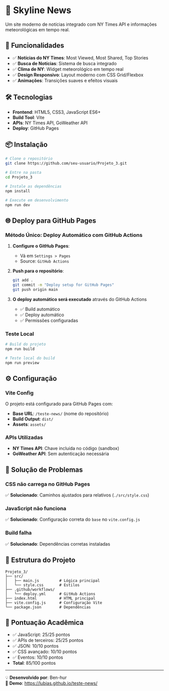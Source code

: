 # 🌆 Skyline News

Um site moderno de notícias integrado com NY Times API e informações meteorológicas em tempo real.

## 🚀 Funcionalidades

- ✅ **Notícias do NY Times**: Most Viewed, Most Shared, Top Stories
- ✅ **Busca de Notícias**: Sistema de busca integrado
- ✅ **Clima de NY**: Widget meteorológico em tempo real
- ✅ **Design Responsivo**: Layout moderno com CSS Grid/Flexbox
- ✅ **Animações**: Transições suaves e efeitos visuais

## 🛠 Tecnologias

- **Frontend**: HTML5, CSS3, JavaScript ES6+
- **Build Tool**: Vite
- **APIs**: NY Times API, GoWeather API
- **Deploy**: GitHub Pages

## 📦 Instalação

```bash
# Clone o repositório
git clone https://github.com/seu-usuario/Projeto_3.git

# Entre na pasta
cd Projeto_3

# Instale as dependências
npm install

# Execute em desenvolvimento
npm run dev
```

## 🌐 Deploy para GitHub Pages

### Método Único: Deploy Automático com GitHub Actions

1. **Configure o GitHub Pages**:
   - Vá em `Settings > Pages`
   - Source: `GitHub Actions`

2. **Push para o repositório**:
   ```bash
   git add .
   git commit -m "Deploy setup for GitHub Pages"
   git push origin main
   ```

3. **O deploy automático será executado** através do GitHub Actions
   - ✅ Build automático
   - ✅ Deploy automático
   - ✅ Permissões configuradas

### Teste Local

```bash
# Build do projeto
npm run build

# Teste local do build
npm run preview
```

## ⚙️ Configuração

### Vite Config
O projeto está configurado para GitHub Pages com:
- **Base URL**: `/teste-news/` (nome do repositório)
- **Build Output**: `dist/`
- **Assets**: `assets/`

### APIs Utilizadas
- **NY Times API**: Chave incluída no código (sandbox)
- **GoWeather API**: Sem autenticação necessária

## 🔧 Solução de Problemas

### CSS não carrega no GitHub Pages
✅ **Solucionado**: Caminhos ajustados para relativos (`./src/style.css`)

### JavaScript não funciona
✅ **Solucionado**: Configuração correta do `base` no `vite.config.js`

### Build falha
✅ **Solucionado**: Dependências corretas instaladas

## 📁 Estrutura do Projeto

```
Projeto_3/
├── src/
│   ├── main.js         # Lógica principal
│   └── style.css       # Estilos
├── .github/workflows/
│   └── deploy.yml      # GitHub Actions
├── index.html          # HTML principal
├── vite.config.js      # Configuração Vite
└── package.json        # Dependências
```

## 🎯 Pontuação Acadêmica

- ✅ JavaScript: 25/25 pontos
- ✅ APIs de terceiros: 25/25 pontos  
- ✅ JSON: 10/10 pontos
- ✅ CSS avançado: 10/10 pontos
- ✅ Eventos: 10/10 pontos
- **Total**: 85/100 pontos

---

💡 **Desenvolvido por**: Ben-hur  
🔗 **Demo**: https://lubias.github.io/teste-news/